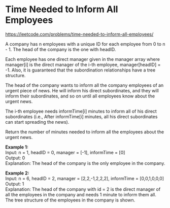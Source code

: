 # Time Needed to Inform All Employees
https://leetcode.com/problems/time-needed-to-inform-all-employees/

A company has n employees with a unique ID for each employee from 0 to n - 1. The head of the company is the one with headID.

Each employee has one direct manager given in the manager array where manager[i] is the direct manager of the i-th employee, manager[headID] = -1. Also, it is guaranteed that the subordination relationships have a tree structure.

The head of the company wants to inform all the company employees of an urgent piece of news. He will inform his direct subordinates, and they will inform their subordinates, and so on until all employees know about the urgent news.

The i-th employee needs informTime[i] minutes to inform all of his direct subordinates (i.e., After informTime[i] minutes, all his direct subordinates can start spreading the news).

Return the number of minutes needed to inform all the employees about the urgent news.


<b>Example 1:</b>\
Input: n = 1, headID = 0, manager = [-1], informTime = [0]\
Output: 0\
Explanation: The head of the company is the only employee in the company.

<b>Example 2:</b>\
Input: n = 6, headID = 2, manager = [2,2,-1,2,2,2], informTime = [0,0,1,0,0,0]\
Output: 1\
Explanation: The head of the company with id = 2 is the direct manager of all the employees in the company and needs 1 minute to inform them all.\
The tree structure of the employees in the company is shown.